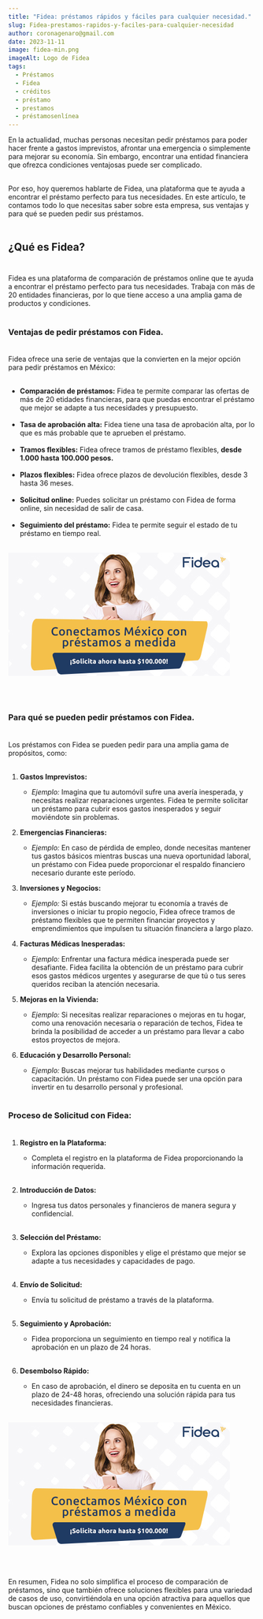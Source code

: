 ```yaml
---
title: "Fidea: préstamos rápidos y fáciles para cualquier necesidad."
slug: Fidea-prestamos-rapidos-y-faciles-para-cualquier-necesidad
author: coronagenaro@gmail.com
date: 2023-11-11
image: fidea-min.png
imageAlt: Logo de Fidea
tags:
  - Préstamos
  - Fidea
  - créditos
  - préstamo
  - prestamos
  - préstamosenlínea
---
```

En la actualidad, muchas personas necesitan pedir préstamos para poder hacer frente a gastos imprevistos, afrontar una emergencia o simplemente para mejorar su economía. Sin embargo, encontrar una entidad financiera que ofrezca condiciones ventajosas puede ser complicado.<br/><br/>

Por eso, hoy queremos hablarte de Fidea, una plataforma que te ayuda a encontrar el préstamo perfecto para tus necesidades. En este artículo, te contamos todo lo que necesitas saber sobre esta empresa, sus ventajas y para qué se pueden pedir sus préstamos.<br/><br/>

## **¿Qué es Fidea?**<br/><br/>

Fidea es una plataforma de comparación de préstamos online que te ayuda a encontrar el préstamo perfecto para tus necesidades. Trabaja con más de 20 entidades financieras, por lo que tiene acceso a una amplia gama de productos y condiciones.<br/><br/>

### **Ventajas de pedir préstamos con Fidea.**<br/><br/>

Fidea ofrece una serie de ventajas que la convierten en la mejor opción para pedir préstamos en México:<br/><br/>

* **Comparación de préstamos:** Fidea te permite comparar las ofertas de más de 20 etidades financieras, para que puedas encontrar el préstamo que mejor se adapte a tus necesidades y presupuesto.<br/><br/>
* **Tasa de aprobación alta:** Fidea tiene una tasa de aprobación alta, por lo que es más probable que te aprueben el préstamo.<br/><br/>
* **Tramos flexibles:** Fidea ofrece tramos de préstamo flexibles, **desde 1.000 hasta 100.000 pesos.**<br/><br/>
* **Plazos flexibles:** Fidea ofrece plazos de devolución flexibles, desde 3 hasta 36 meses.<br/><br/>
* **Solicitud online:** Puedes solicitar un préstamo con Fidea de forma online, sin necesidad de salir de casa.<br/><br/>
* **Seguimiento del préstamo:** Fidea te permite seguir el estado de tu préstamo en tiempo real.<br/><br/>

<!--StartFragment-->

[![Banner préstamos fidea](pushnotif-450x250.jpg "D﻿a clic aquí y solicita tu préstamo con Fidea")](https://bit.ly/475iDsE)

<br/><br/>

### <!--EndFragment-->**Para qué se pueden pedir préstamos con Fidea.**<br/><br/>

Los préstamos con Fidea se pueden pedir para una amplia gama de propósitos, como:<br/><br/>

1. **Gastos Imprevistos:**

   * *Ejemplo:* Imagina que tu automóvil sufre una avería inesperada, y necesitas realizar reparaciones urgentes. Fidea te permite solicitar un préstamo para cubrir esos gastos inesperados y seguir moviéndote sin problemas.
2. **Emergencias Financieras:**

   * *Ejemplo:* En caso de pérdida de empleo, donde necesitas mantener tus gastos básicos mientras buscas una nueva oportunidad laboral, un préstamo con Fidea puede proporcionar el respaldo financiero necesario durante este período.
3. **Inversiones y Negocios:**

   * *Ejemplo:* Si estás buscando mejorar tu economía a través de inversiones o iniciar tu propio negocio, Fidea ofrece tramos de préstamo flexibles que te permiten financiar proyectos y emprendimientos que impulsen tu situación financiera a largo plazo.
4. **Facturas Médicas Inesperadas:**

   * *Ejemplo:* Enfrentar una factura médica inesperada puede ser desafiante. Fidea facilita la obtención de un préstamo para cubrir esos gastos médicos urgentes y asegurarse de que tú o tus seres queridos reciban la atención necesaria.
5. **Mejoras en la Vivienda:**

   * *Ejemplo:* Si necesitas realizar reparaciones o mejoras en tu hogar, como una renovación necesaria o reparación de techos, Fidea te brinda la posibilidad de acceder a un préstamo para llevar a cabo estos proyectos de mejora.
6. **Educación y Desarrollo Personal:**

   * *Ejemplo:* Buscas mejorar tus habilidades mediante cursos o capacitación. Un préstamo con Fidea puede ser una opción para invertir en tu desarrollo personal y profesional.<br/><br/>

<!--EndFragment-->

### **Proceso de Solicitud con Fidea:**<br/><br/>

1. **Registro en la Plataforma:**

   * Completa el registro en la plataforma de Fidea proporcionando la información requerida.<br/><br/>
2. **Introducción de Datos:**

   * Ingresa tus datos personales y financieros de manera segura y confidencial.<br/><br/>
3. **Selección del Préstamo:**

   * Explora las opciones disponibles y elige el préstamo que mejor se adapte a tus necesidades y capacidades de pago.<br/><br/>
4. **Envío de Solicitud:**

   * Envía tu solicitud de préstamo a través de la plataforma.<br/><br/>
5. **Seguimiento y Aprobación:**

   * Fidea proporciona un seguimiento en tiempo real y notifica la aprobación en un plazo de 24 horas.<br/><br/>
6. **Desembolso Rápido:**

   * En caso de aprobación, el dinero se deposita en tu cuenta en un plazo de 24-48 horas, ofreciendo una solución rápida para tus necesidades financieras.<br/><br/>

[![Banner préstamos fidea](pushnotif-450x250.jpg "D﻿a clic aquí y solicita tu préstamo con Fidea")](https://bit.ly/475iDsE)

<br/><br/>

En resumen, Fidea no solo simplifica el proceso de comparación de préstamos, sino que también ofrece soluciones flexibles para una variedad de casos de uso, convirtiéndola en una opción atractiva para aquellos que buscan opciones de préstamo confiables y convenientes en México.

<!--EndFragment-->